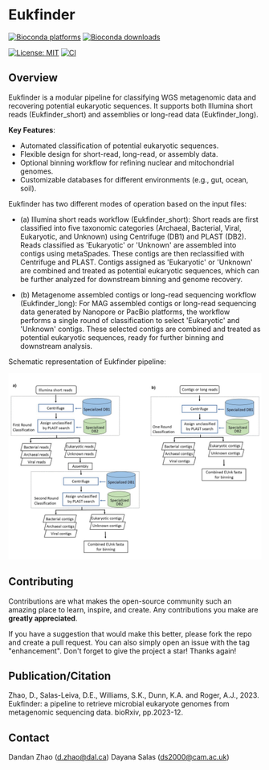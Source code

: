 # Eukfinder

[![Bioconda platforms](https://img.shields.io/conda/pn/bioconda/eukfinder?style=flag)](https://anaconda.org/bioconda/eukfinder)
[![Bioconda downloads](https://img.shields.io/conda/dn/bioconda/eukfinder.svg?style=flag&label=Bioconda%20install)](https://anaconda.org/bioconda/eukfinder)

[![License: MIT](https://img.shields.io/badge/License-MIT-yellow.svg)](https://github.com/RogerLab/Eukfinder/blob/main/LICENSE.txt)
[![CI](https://github.com/RogerLab/Eukfinder/workflows/Build/badge.svg)](https://github.com/RogerLab/Eukfinder/actions)



## Overview

Eukfinder is a modular pipeline for classifying WGS metagenomic data and recovering potential eukaryotic sequences. It supports both Illumina short reads (Eukfinder_short) and assemblies or long-read data (Eukfinder_long).

**Key Features**:
* Automated classification of potential eukaryotic sequences.
* Flexible design for short-read, long-read, or assembly data.
* Optional binning workflow for refining nuclear and mitochondrial genomes.
* Customizable databases for different environments (e.g., gut, ocean, soil).

Eukfinder has two different modes of operation based on the input files:

- (a) Illumina short reads workflow (Eukfinder_short): Short reads are first classified into five taxonomic categories (Archaeal, Bacterial, Viral, Eukaryotic, and Unknown) using Centrifuge (DB1) and PLAST (DB2). Reads classified as 'Eukaryotic' or 'Unknown' are assembled into contigs using metaSpades. These contigs are then reclassified with Centrifuge and PLAST. Contigs assigned as 'Eukaryotic' or 'Unknown' are combined and treated as potential eukaryotic sequences, which can be further analyzed for downstream binning and genome recovery.

- (b) Metagenome assembled contigs or long-read sequencing workflow (Eukfinder_long): For MAG assembled contigs or long-read sequencing data generated by Nanopore or PacBio platforms, the workflow performs a single round of classification to select 'Eukaryotic' and 'Unknown' contigs. These selected contigs are combined and treated as potential eukaryotic sequences, ready for further binning and downstream analysis.

Schematic representation of Eukfinder pipeline:

![Graphical_abstract](https://github.com/RogerLab/Eukfinder/blob/main/Eukfinder_workflow.jpg)


## Contributing

Contributions are what makes the open-source community such an amazing place to learn, inspire, and create. Any contributions you make are **greatly appreciated**.

If you have a suggestion that would make this better, please fork the repo and create a pull request. You can also simply open an issue with the tag "enhancement".
Don't forget to give the project a star! Thanks again!

<!-- Publication -->
## Publication/Citation

Zhao, D., Salas-Leiva, D.E., Williams, S.K., Dunn, K.A. and Roger, A.J., 2023. Eukfinder: a pipeline to retrieve microbial eukaryote genomes from metagenomic sequencing data. bioRxiv, pp.2023-12.


<!-- CONTACT -->
## Contact

Dandan Zhao (d.zhao@dal.ca)
Dayana Salas (ds2000@cam.ac.uk)

